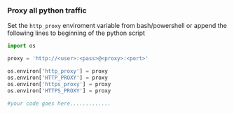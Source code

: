 ### Proxy all python traffic
Set the `http_proxy` enviroment variable from bash/powershell or append the following lines to beginning of the python script

```python
import os

proxy = 'http://<user>:<pass>@<proxy>:<port>'

os.environ['http_proxy'] = proxy 
os.environ['HTTP_PROXY'] = proxy
os.environ['https_proxy'] = proxy
os.environ['HTTPS_PROXY'] = proxy

#your code goes here.............
```
